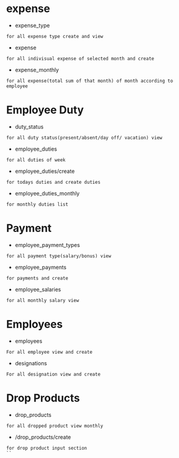# expense


- expense_type   
```
for all expense type create and view
```
- expense          
```
for all indivisual expense of selected month and create
```
- expense_monthly   
```
for all expense(total sum of that month) of month according to employee

```
# Employee Duty
- duty_status   
```
for all duty status(present/absent/day off/ vacation) view 
```
- employee_duties          
```
for all duties of week
```
- employee_duties/create   
```
for todays duties and create duties 
```
- employee_duties_monthly
```
for monthly duties list
```
# Payment
- employee_payment_types   
```
for all payment type(salary/bonus) view 
```
- employee_payments          
```
for payments and create 
```
- employee_salaries 
```
for all monthly salary view 
```

# Employees
- employees
```
For all employee view and create
```
- designations
```
For all designation view and create
```

# Drop Products
- drop_products
```
for all dropped product view monthly
```
- /drop_products/create
```
for drop product input section
``

